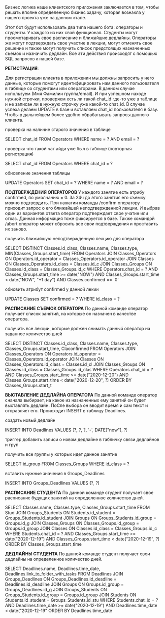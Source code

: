 

Бизнес логика наше клиентского приложения заключается в том, чтобы решать вполне определенную бизнес задачу, которая вознакла у нашего проекта уже на данном этапе. 

Этот бот будут использовать два типа нашего бота: операторы и студенты. У каждого из них свой функционал. Студенты могут просмотаривать свое расписание и ближайшие дедлайны. Операторы же могут подтверждать свое участие в лекции, могут отменять свое решение и также могут получить список предстоящих назначенных съемок и назначить дедлайн.
Все эти действия происходят с помощью SQL запросов к нашей базе. 

**РЕГИСТРАЦИЯ**:

Для регистрации клиента в приложении мы должны запросить у него данные, которые помогут идентифицировать нам данного пользователя в таблице со студентами или операторами. В данном случае используем (Имя Фамилии группа/email). И при успешном находе нужной строчки, проверяем есть ли такой chat_id где-то уже в таблице и не записан ли в нужную строчку уже какой-то chat_id. В случае успеха делаем UPDATE в базе и вставляем chat_id пользователя в базу. Чтобы в дальнейшем более удобно обрабатывать запросы данного клиента.

проверка на наличие старого значения в таблице

SELECT chat_id FROM Operators
WHERE name = ?
AND email = ?

проверка что такой чат айди уже был в таблице (повторная регистрация)

SELECT chat_id FROM Operators
WHERE chat_id = ?

обновление значения таблицы 

UPDATE Operators SET chat_id = ?
WHERE name = ? 
AND email = ?


**ПОДТВЕРЖДЕНИЯ ОПЕРАТОРОВ**
У каждого занятие есть атрибу confirmed, по умолчанию = 0. За 24ч до этого занятия его съемку можно подтвердить. При нажатии команды /confirm оператору приходит запрос о его ближайшей неподтвержденной лекции. И выбрав один из вариантов ответа оператор подтверждает свое учатие или отказ. Данная информация тоже фиксируется в базе.
Также командой /abort оператор может сбросить все свои подтверждения и проставить их заново.

получить ближайшую неподтвержденную лекцию для оператора

SELECT DISTINCT Classes.id_class, Classes.name, Classes.type, MIN(Classes_Groups.start_time) FROM Operators
JOIN Classes_Operators ON Operators.id_operator = Classes_Operators.id_operator
JOIN Classes ON Classes_Operators.id_class = Classes.id_c
JOIN Classes_Groups ON Classes.id_class = Classes_Groups.id_c
WHERE Operators.chat_id = ? 
AND Classes_Groups.start_time >= date("NOW")
AND Classes_Groups.start_time < date("NOW", "+1 day")
AND Classes.confirmed == '0'

обновить атрибут confirmed у данной лекии

UPDATE Classes SET confirmed = ?
WHERE id_class = ?




**РАСПИСАНИЕ СЪЕМОК ОПЕРАТОРА**
По данной команде оператор получает список занятий, на которые он назначен в качестве оператора.

получить все лекции, которые должен снимать данный оператор на заданное количество дней 

SELECT DISTINCT Classes.id_class, Classes.name, Classes.type, Classes_Groups.start_time, Claconfirmed FROM Operators
JOIN Classes_Operators ON Operators.id_operator = Classes_Operators.id_operator
JOIN Classes ON Classes_Operators.id_class = Classes.id_cl
JOIN Classes_Groups ON Classes.id_class = Classes_Groups.id_clas
WHERE Operators.chat_id = ?
AND Classes_Groups.start_time >= date("2020-12-20")
AND Classes_Groups.start_time < date("2020-12-20", ?)
ORDER BY Classes_Groups.start_t



**ВЫСТАВЛЕНИЕ ДЕДЛАЙНА ОПЕРАТОРА**
По данной команде оператор сначала выбирает, на какое из назначенных ему занятий он будет выставлять дедлайн. ПоСле выбора он вводит время и сам текст и отправляет его. Происходит INSERT в таблицу Deadlines.


создать новый дедлайн

INSERT INTO Deadlines VALUES
(?, ?, ?, '-', DATE("now"), ?)
   
триггер добавить записи о новом дедлайне в табличку связи дедлайнов и груп

получить все группы у которых идет данное занятие

SELECT id_group FROM Classes_Groups
WHERE id_class = ?

вставить нужные значения в Groups_Deadlines

INSERT INTO Groups_Deadlines VALUES
(?, ?)

**РАСПИСАНИЕ СТУДЕНТА**
По данной команде студент получает свое расписание будущих занятий на определенное количество дней.

SELECT Classes.name, Classes.type, Classes_Groups.start_time FROM Stud
JOIN Groups_Students ON Students.id_student = Groups_Students.id_student
JOIN Groups ON Groups_Students.id_group = Groups.id_g
JOIN Classes_Groups ON Classes_Groups.id_group = Groups.id_group
JOIN Classes ON Classes.id_class = Classes_Groups.id_c
WHERE Students.chat_id = ?
AND Classes_Groups.start_time >= date("2020-12-19")
AND Classes_Groups.start_time < date("2020-12-19", ?)
ORDER BY Classes_Groups.start_time

**ДЕДЛАЙНЫ СТУДЕНТА**
По данной команде студент получает свои дедлайны на определенное количество дней.

SELECT Deadlines.name, Deadlines.time_date, Deadlines.link_to_folder_with_tasks FROM Deadlines
JOIN Groups_Deadlines ON Groups_Deadlines.id_deadline = Deadlines.id_deadline
JOIN Groups ON Groups.id_group = Groups_Deadlines.id_g
JOIN Groups_Students ON Groups_Students.id_group = Groups.id_group
JOIN Students ON Students.id_student = Groups_Students.id_stu
WHERE Students.chat_id = ?
AND Deadlines.time_date >= date("2020-12-19")
AND Deadlines.time_date < date("2020-12-19"
ORDER BY Deadlines.time_date








